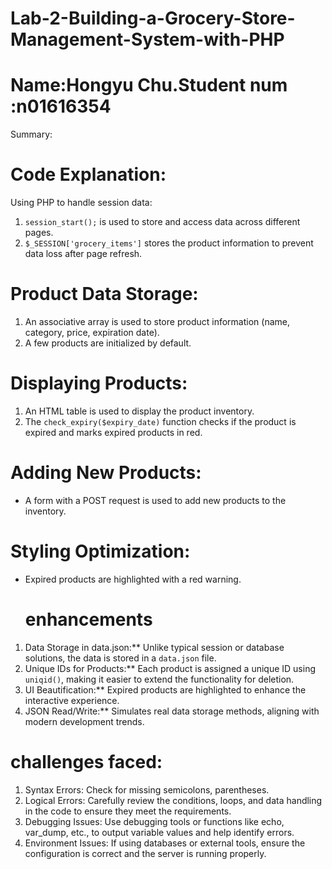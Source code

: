 # Lab-2-Building-a-Grocery-Store-Management-System-with-PHP
# Name:Hongyu Chu.Student num :n01616354
Summary:

# Code Explanation:

Using PHP to handle session data:

1. `session_start();` is used to store and access data across different pages.
2. `$_SESSION['grocery_items']` stores the product information to prevent data loss after page refresh.

# Product Data Storage:

1. An associative array is used to store product information (name, category, price, expiration date).
2. A few products are initialized by default.

# Displaying Products:

1. An HTML table is used to display the product inventory.
2. The `check_expiry($expiry_date)` function checks if the product is expired and marks expired products in red.

# Adding New Products:

- A form with a POST request is used to add new products to the inventory.

# Styling Optimization:

- Expired products are highlighted with a red warning.

  # enhancements
  
1. Data Storage in data.json:** Unlike typical session or database solutions, the data is stored in a `data.json` file.
2. Unique IDs for Products:** Each product is assigned a unique ID using `uniqid()`, making it easier to extend the functionality for deletion.
3. UI Beautification:** Expired products are highlighted to enhance the interactive experience.
4. JSON Read/Write:** Simulates real data storage methods, aligning with modern development trends.

# challenges faced:
1. Syntax Errors: Check for missing semicolons, parentheses.
2. Logical Errors: Carefully review the conditions, loops, and data handling in the code to ensure they meet the requirements.
3. Debugging Issues: Use debugging tools or functions like echo, var_dump, etc., to output variable values and help identify errors.
4. Environment Issues: If using databases or external tools, ensure the configuration is correct and the server is running properly.

